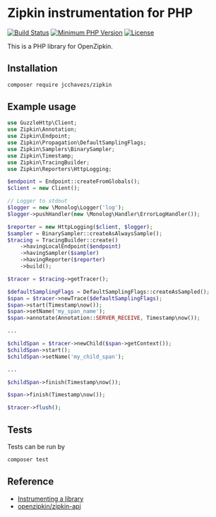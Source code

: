 # Zipkin instrumentation for PHP

[![Build Status](https://travis-ci.org/jcchavezs/zipkin-php.svg?branch=master)](https://travis-ci.org/jcchavezs/zipkin-php)
[![Minimum PHP Version](https://img.shields.io/badge/php-%3E%3D%205.6-8892BF.svg)](https://php.net/)
[![License](https://img.shields.io/packagist/l/jcchavezs/zipkin.svg)](https://github.com/jcchavezs/zipkin-php/blob/master/LICENSE)

This is a PHP library for OpenZipkin.

## Installation

```bash
composer require jcchavezs/zipkin
```

## Example usage

```php
use GuzzleHttp\Client;
use Zipkin\Annotation;
use Zipkin\Endpoint;
use Zipkin\Propagation\DefaultSamplingFlags;
use Zipkin\Samplers\BinarySampler;
use Zipkin\Timestamp;
use Zipkin\TracingBuilder;
use Zipkin\Reporters\HttpLogging;

$endpoint = Endpoint::createFromGlobals();
$client = new Client();

// Logger to stdout
$logger = new \Monolog\Logger('log');
$logger->pushHandler(new \Monolog\Handler\ErrorLogHandler());

$reporter = new HttpLogging($client, $logger);
$sampler = BinarySampler::createAsAlwaysSample();
$tracing = TracingBuilder::create()
    ->havingLocalEndpoint($endpoint)
    ->havingSampler($sampler)
    ->havingReporter($reporter)
    ->build();

$tracer = $tracing->getTracer();

$defaultSamplingFlags = DefaultSamplingFlags::createAsSampled();
$span = $tracer->newTrace($defaultSamplingFlags);
$span->start(Timestamp\now());
$span->setName('my_span_name');
$span->annotate(Annotation::SERVER_RECEIVE, Timestamp\now());

...

$childSpan = $tracer->newChild($span->getContext());
$childSpan->start();
$childSpan->setName('my_child_span');

...

$childSpan->finish(Timestamp\now());

$span->finish(Timestamp\now());

$tracer->flush();
```

## Tests

Tests can be run by
```bash
composer test
```

## Reference

* [Instrumenting a library](http://zipkin.io/pages/instrumenting.html)
* [openzipkin/zipkin-api](https://github.com/openzipkin/zipkin-api)

